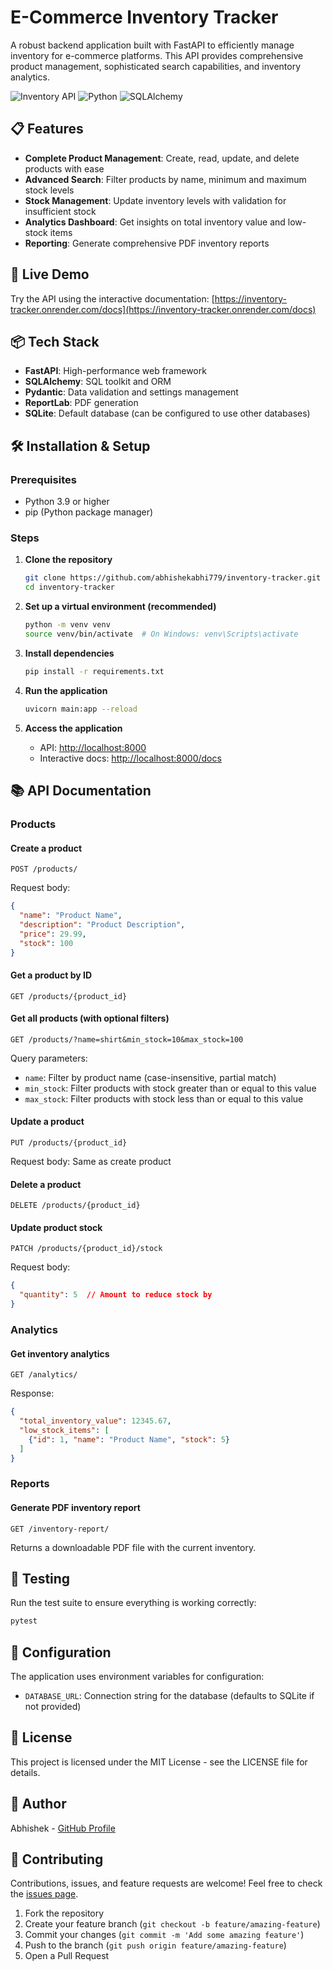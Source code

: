 # E-Commerce Inventory Tracker

A robust backend application built with FastAPI to efficiently manage inventory for e-commerce platforms. This API provides comprehensive product management, sophisticated search capabilities, and inventory analytics.

![Inventory API](https://img.shields.io/badge/API-FastAPI-009688?style=for-the-badge&logo=fastapi)
![Python](https://img.shields.io/badge/Python-3.9+-3776AB?style=for-the-badge&logo=python&logoColor=white)
![SQLAlchemy](https://img.shields.io/badge/ORM-SQLAlchemy-red?style=for-the-badge)

## 📋 Features

- **Complete Product Management**: Create, read, update, and delete products with ease
- **Advanced Search**: Filter products by name, minimum and maximum stock levels
- **Stock Management**: Update inventory levels with validation for insufficient stock
- **Analytics Dashboard**: Get insights on total inventory value and low-stock items
- **Reporting**: Generate comprehensive PDF inventory reports

## 🚀 Live Demo

Try the API using the interactive documentation:
[https://inventory-tracker.onrender.com/docs](https://inventory-tracker.onrender.com/docs)

## 📦 Tech Stack

- **FastAPI**: High-performance web framework
- **SQLAlchemy**: SQL toolkit and ORM
- **Pydantic**: Data validation and settings management
- **ReportLab**: PDF generation
- **SQLite**: Default database (can be configured to use other databases)

## 🛠️ Installation & Setup

### Prerequisites
- Python 3.9 or higher
- pip (Python package manager)

### Steps

1. **Clone the repository**
   ```bash
   git clone https://github.com/abhishekabhi779/inventory-tracker.git
   cd inventory-tracker
   ```

2. **Set up a virtual environment (recommended)**
   ```bash
   python -m venv venv
   source venv/bin/activate  # On Windows: venv\Scripts\activate
   ```

3. **Install dependencies**
   ```bash
   pip install -r requirements.txt
   ```

4. **Run the application**
   ```bash
   uvicorn main:app --reload
   ```

5. **Access the application**
   - API: [http://localhost:8000](http://localhost:8000)
   - Interactive docs: [http://localhost:8000/docs](http://localhost:8000/docs)

## 📚 API Documentation

### Products

#### Create a product
```
POST /products/
```
Request body:
```json
{
  "name": "Product Name",
  "description": "Product Description",
  "price": 29.99,
  "stock": 100
}
```

#### Get a product by ID
```
GET /products/{product_id}
```

#### Get all products (with optional filters)
```
GET /products/?name=shirt&min_stock=10&max_stock=100
```
Query parameters:
- `name`: Filter by product name (case-insensitive, partial match)
- `min_stock`: Filter products with stock greater than or equal to this value
- `max_stock`: Filter products with stock less than or equal to this value

#### Update a product
```
PUT /products/{product_id}
```
Request body: Same as create product

#### Delete a product
```
DELETE /products/{product_id}
```

#### Update product stock
```
PATCH /products/{product_id}/stock
```
Request body:
```json
{
  "quantity": 5  // Amount to reduce stock by
}
```

### Analytics

#### Get inventory analytics
```
GET /analytics/
```
Response:
```json
{
  "total_inventory_value": 12345.67,
  "low_stock_items": [
    {"id": 1, "name": "Product Name", "stock": 5}
  ]
}
```

### Reports

#### Generate PDF inventory report
```
GET /inventory-report/
```
Returns a downloadable PDF file with the current inventory.

## 🧪 Testing

Run the test suite to ensure everything is working correctly:

```bash
pytest
```

## 🔧 Configuration

The application uses environment variables for configuration:

- `DATABASE_URL`: Connection string for the database (defaults to SQLite if not provided)

## 📄 License

This project is licensed under the MIT License - see the LICENSE file for details.

## 👤 Author

Abhishek - [GitHub Profile](https://github.com/abhishekabhi779)

## 🤝 Contributing

Contributions, issues, and feature requests are welcome! Feel free to check the [issues page](https://github.com/abhishekabhi779/inventory-tracker/issues).

1. Fork the repository
2. Create your feature branch (`git checkout -b feature/amazing-feature`)
3. Commit your changes (`git commit -m 'Add some amazing feature'`)
4. Push to the branch (`git push origin feature/amazing-feature`)
5. Open a Pull Request
